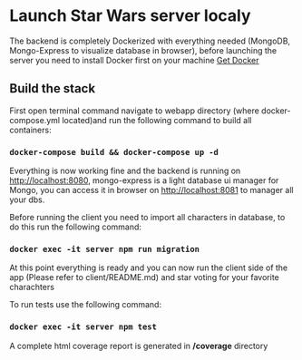 # Launch Star Wars server localy

  

The backend is completely Dockerized with everything needed (MongoDB, Mongo-Express to visualize database in browser), before launching the server you need to install Docker first on your machine [Get Docker](https://docs.docker.com/get-docker/)

  

## Build the stack

  

First open terminal command navigate to webapp directory (where docker-compose.yml located)and run the following command to build all containers:

### `docker-compose build && docker-compose up -d`

Everything is now working fine and the backend is running on [http://localhost:8080](http://localhost:8080), mongo-express is a light database ui manager for Mongo, you can access it in browser on  [http://localhost:8081](http://localhost:8081) to manager all your dbs.

Before running the client you need to import all characters in database, to do this run the following command:

### `docker exec -it server npm run migration`

  At this point everything is ready and you can now run the client side of the app (Please refer to client/README.md) and star voting for your favorite charachters

To run tests use the following command: 

### `docker exec -it server npm test`

A complete html coverage report is generated in **/coverage** directory